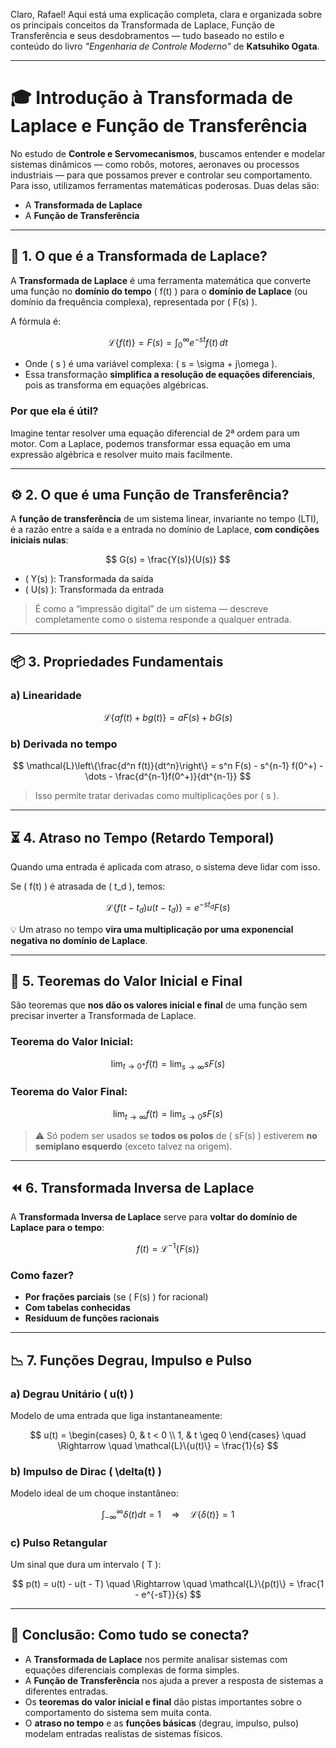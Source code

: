 Claro, Rafael! Aqui está uma explicação completa, clara e organizada sobre os principais conceitos da Transformada de Laplace, Função de Transferência e seus desdobramentos — tudo baseado no estilo e conteúdo do livro *"Engenharia de Controle Moderno"* de **Katsuhiko Ogata**.

---

# 🎓 Introdução à Transformada de Laplace e Função de Transferência

No estudo de **Controle e Servomecanismos**, buscamos entender e modelar sistemas dinâmicos — como robôs, motores, aeronaves ou processos industriais — para que possamos prever e controlar seu comportamento. Para isso, utilizamos ferramentas matemáticas poderosas. Duas delas são:

- A **Transformada de Laplace**
- A **Função de Transferência**

---

## 🔄 1. O que é a Transformada de Laplace?

A **Transformada de Laplace** é uma ferramenta matemática que converte uma função no **domínio do tempo** \( f(t) \) para o **domínio de Laplace** (ou domínio da frequência complexa), representada por \( F(s) \).

A fórmula é:

$$
\mathcal{L}\{f(t)\} = F(s) = \int_0^{\infty} e^{-st} f(t)\, dt
$$

- Onde \( s \) é uma variável complexa: \( s = \sigma + j\omega \).
- Essa transformação **simplifica a resolução de equações diferenciais**, pois as transforma em equações algébricas.

### Por que ela é útil?

Imagine tentar resolver uma equação diferencial de 2ª ordem para um motor. Com a Laplace, podemos transformar essa equação em uma expressão algébrica e resolver muito mais facilmente.

---

## ⚙️ 2. O que é uma Função de Transferência?

A **função de transferência** de um sistema linear, invariante no tempo (LTI), é a razão entre a saída e a entrada no domínio de Laplace, **com condições iniciais nulas**:

$$
G(s) = \frac{Y(s)}{U(s)}
$$

- \( Y(s) \): Transformada da saída
- \( U(s) \): Transformada da entrada

> É como a “impressão digital” de um sistema — descreve completamente como o sistema responde a qualquer entrada.

---

## 📦 3. Propriedades Fundamentais

### a) **Linearidade**

$$
\mathcal{L}\{af(t) + bg(t)\} = aF(s) + bG(s)
$$

### b) **Derivada no tempo**

$$
\mathcal{L}\left\{\frac{d^n f(t)}{dt^n}\right\} = s^n F(s) - s^{n-1} f(0^+) - \dots - \frac{d^{n-1}f(0^+)}{dt^{n-1}}
$$

> Isso permite tratar derivadas como multiplicações por \( s \).

---

## ⏳ 4. Atraso no Tempo (Retardo Temporal)

Quando uma entrada é aplicada com atraso, o sistema deve lidar com isso.

Se \( f(t) \) é atrasada de \( t_d \), temos:

$$
\mathcal{L}\{f(t - t_d) u(t - t_d)\} = e^{-s t_d} F(s)
$$

💡 Um atraso no tempo **vira uma multiplicação por uma exponencial negativa no domínio de Laplace**.

---

## 🧠 5. Teoremas do Valor Inicial e Final

São teoremas que **nos dão os valores inicial e final** de uma função sem precisar inverter a Transformada de Laplace.

### Teorema do Valor Inicial:

$$
\lim_{t \to 0^+} f(t) = \lim_{s \to \infty} sF(s)
$$

### Teorema do Valor Final:

$$
\lim_{t \to \infty} f(t) = \lim_{s \to 0} sF(s)
$$

> ⚠️ Só podem ser usados se **todos os polos** de \( sF(s) \) estiverem **no semiplano esquerdo** (exceto talvez na origem).

---

## ⏪ 6. Transformada Inversa de Laplace

A **Transformada Inversa de Laplace** serve para **voltar do domínio de Laplace para o tempo**:

$$
f(t) = \mathcal{L}^{-1}\{F(s)\}
$$

### Como fazer?

- **Por frações parciais** (se \( F(s) \) for racional)
- **Com tabelas conhecidas**
- **Residuum de funções racionais**

---

## 📉 7. Funções Degrau, Impulso e Pulso

### a) **Degrau Unitário** \( u(t) \)

Modelo de uma entrada que liga instantaneamente:

$$
u(t) = \begin{cases} 0, & t < 0 \\ 1, & t \geq 0 \end{cases}
\quad \Rightarrow \quad \mathcal{L}\{u(t)\} = \frac{1}{s}
$$

### b) **Impulso de Dirac** \( \delta(t) \)

Modelo ideal de um choque instantâneo:

$$
\int_{-\infty}^{\infty} \delta(t) dt = 1
\quad \Rightarrow \quad \mathcal{L}\{\delta(t)\} = 1
$$

### c) **Pulso Retangular**

Um sinal que dura um intervalo \( T \):

$$
p(t) = u(t) - u(t - T)
\quad \Rightarrow \quad \mathcal{L}\{p(t)\} = \frac{1 - e^{-sT}}{s}
$$

---

## 🧩 Conclusão: Como tudo se conecta?

- A **Transformada de Laplace** nos permite analisar sistemas com equações diferenciais complexas de forma simples.
- A **Função de Transferência** nos ajuda a prever a resposta de sistemas a diferentes entradas.
- Os **teoremas do valor inicial e final** dão pistas importantes sobre o comportamento do sistema sem muita conta.
- O **atraso no tempo** e as **funções básicas** (degrau, impulso, pulso) modelam entradas realistas de sistemas físicos.
